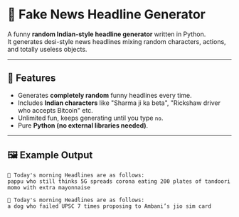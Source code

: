 # 🤣 Fake News Headline Generator  

A funny **random Indian-style headline generator** written in Python.  
It generates desi-style news headlines mixing random characters, actions, and totally useless objects.  

---

## 🚀 Features
- Generates **completely random** funny headlines every time.
- Includes **Indian characters** like "Sharma ji ka beta", "Rickshaw driver who accepts Bitcoin" etc.
- Unlimited fun, keeps generating until you type `no`.
- Pure **Python (no external libraries needed)**.

---

## 🖼️ Example Output  

```text
🤣 Today's morning Headlines are as follows:
pappu who still thinks 5G spreads corona eating 200 plates of tandoori momo with extra mayonnaise

🤣 Today's morning Headlines are as follows:
a dog who failed UPSC 7 times proposing to Ambani’s jio sim card
